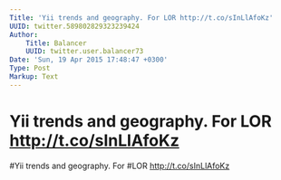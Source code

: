 ```yaml
---
Title: 'Yii trends and geography. For LOR http://t.co/sInLlAfoKz'
UUID: twitter.589802829323239424
Author:
    Title: Balancer
    UUID: twitter.user.balancer73
Date: 'Sun, 19 Apr 2015 17:48:47 +0300'
Type: Post
Markup: Text
---
```


# Yii trends and geography. For LOR http://t.co/sInLlAfoKz

#Yii trends and geography. For #LOR http://t.co/sInLlAfoKz